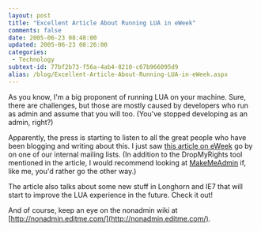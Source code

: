 ```yaml
---
layout: post
title: "Excellent Article About Running LUA in eWeek"
comments: false
date: 2005-06-23 08:48:00
updated: 2005-06-23 08:26:00
categories:
 - Technology
subtext-id: 77bf2b73-f56a-4ab4-8210-c67b966095d9
alias: /blog/Excellent-Article-About-Running-LUA-in-eWeek.aspx
---
```



As you know, I'm a big proponent of running LUA on your machine. Sure, there are challenges, but those are mostly caused by developers who run as admin and assume that you will too. (You've stopped developing as an admin, right?)

Apparently, the press is starting to listen to all the great people who have been blogging and writing about this. I just saw [this article on eWeek](http://www.eweek.com/article2/0,1759,1830649,00.asp) go by on one of our internal mailing lists. (In addition to the DropMyRights tool mentioned in the article, I would recommend looking at [MakeMeAdmin](http://weblogs.asp.net/aaron_margosis/archive/2004/07/24/193721.aspx) if, like me, you'd rather go the other way.)

The article also talks about some new stuff in Longhorn and IE7 that will start to improve the LUA experience in the future. Check it out!

And of course, keep an eye on the nonadmin wiki at [http://nonadmin.editme.com/](http://nonadmin.editme.com/).
